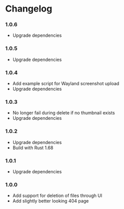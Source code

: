 # Changelog

### 1.0.6

* Upgrade dependencies

### 1.0.5

* Upgrade dependencies

### 1.0.4

* Add example script for Wayland screenshot upload
* Upgrade dependencies

### 1.0.3

* No longer fail during delete if no thumbnail exists
* Upgrade dependencies

### 1.0.2

* Upgrade dependencies
* Build with Rust 1.68

### 1.0.1

* Upgrade dependencies

### 1.0.0

* Add support for deletion of files through UI
* Add slightly better looking 404 page
